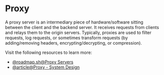 # Proxy

A proxy server is an intermediary piece of hardware/software sitting between the client and the backend server. It receives requests from clients and relays them to the origin servers. Typically, proxies are used to filter requests, log requests, or sometimes transform requests (by adding/removing headers, encrypting/decrypting, or compression).

Visit the following resources to learn more:

- [@roadmap.sh@Proxy Servers](https://roadmap.sh/guides/proxy-servers)
- [@article@Proxy - System Design](https://dev.to/karanpratapsingh/system-design-the-complete-course-10fo#proxy)
